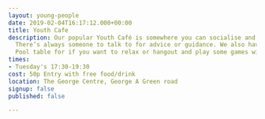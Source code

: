 ```yaml
---
layout: young-people
date: 2019-02-04T16:17:12.000+00:00
title: Youth Cafe
description: Our popular Youth Café is somewhere you can socialise and meet friends.
  There’s always someone to talk to for advice or guidance. We also have a Wii and
  Pool table for if you want to relax or hangout and play some games with your friends.
times:
- Tuesday's 17:30-19:30
cost: 50p Entry with free food/drink
location: The George Centre, George A Green road
signup: false
published: false

---
```

